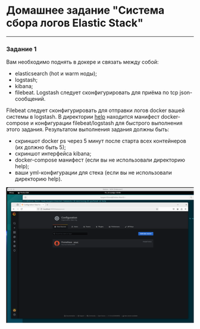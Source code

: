 # Домашнее задание "Система сбора логов Elastic Stack"   

---

### Задание 1 

Вам необходимо поднять в докере и связать между собой:

- elasticsearch (hot и warm ноды);
- logstash;
- kibana;
- filebeat.
Logstash следует сконфигурировать для приёма по tcp json-сообщений.

Filebeat следует сконфигурировать для отправки логов docker вашей системы в logstash.
В директории [help](https://github.com/netology-code/mnt-homeworks/tree/MNT-video/10-monitoring-04-elk/help) находится манифест docker-compose и конфигурации filebeat/logstash для быстрого выполнения этого задания.
Результатом выполнения задания должны быть:

- скриншот docker ps через 5 минут после старта всех контейнеров (их должно быть 5);
- скриншот интерфейса kibana;
- docker-compose манифест (если вы не использовали директорию help);
- ваши yml-конфигурации для стека (если вы не использовали директорию help).


![image.jpg](https://github.com/Byzgaev-I/Grafana/blob/main/2.png)

